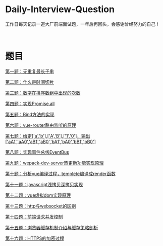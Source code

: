 # Daily-Interview-Question

工作日每天记录一道大厂前端面试题，一年后再回头，会感谢曾经努力的自己！

<br/>

# 题目
[第一题：无重复最长子串](https://github.com/00feng00/diaryBrush/issues/1)

[第二题：什么是时间切片](https://github.com/00feng00/diaryBrush/issues/2)

[第三题：数字在排序数组中出现的次数](https://github.com/00feng00/diaryBrush/issues/3)

[第四题：实现Promise.all](https://github.com/00feng00/diaryBrush/issues/4)

[第五题：Bind方法的实现](https://github.com/00feng00/diaryBrush/issues/5)

[第六题：vue-router路由监听的原理](https://github.com/00feng00/diaryBrush/issues/6)

[第七题：给定['a','b'],['A','B'],['1','0']，输出['aA1','aA0','aB1','aB0','bA1','bA0','bB1','bB0']](https://github.com/00feng00/diaryBrush/issues/7)

[第八题：实现事件总线EventBus](https://github.com/00feng00/diaryBrush/issues/8)

[第九题：wepack-dev-server热更新功能实现原理](https://github.com/00feng00/diaryBrush/issues/9)

[第十题：分析vue编译过程，templete编译成render函数](https://github.com/00feng00/diaryBrush/issues/10)

[第十一题：javascript浅拷贝深拷贝实现](https://github.com/00feng00/diaryBrush/issues/11)

[第十二题：vue虚拟dom实现原理](https://github.com/00feng00/diaryBrush/issues/12)

[第十三题：http与websocket的区别](https://github.com/00feng00/diaryBrush/issues/13)

[第十四题：前端请求并发控制](https://github.com/00feng00/diaryBrush/issues/14)

[第十五题：浏览器缓存机制介绍与缓存策略剖析](https://github.com/00feng00/diaryBrush/issues/15)

[第十六题：HTTPS的加密过程](https://github.com/00feng00/diaryBrush/issues/16)


